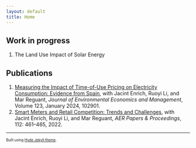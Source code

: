```yaml
---
layout: default
title: Home
---
```


## Work in progress

1. The Land Use Impact of Solar Energy
   
## Publications

1. [Measuring the Impact of Time-of-Use Pricing on Electricity Consumption: Evidence from Spain](https://mreguant.github.io/papers/Time_of_Use_Impacts_Enrich_Li_Mizrahi_Reguant.pdf), with Jacint Enrich, Ruoyi Li, and Mar Reguant, *Journal of Environmental Economics and Management*, Volume 123, January 2024, 102901.
2. [Smart Meters and Retail Competition: Trends and Challenges](https://www.aeaweb.org/articles/pdf/doi/10.1257/pandp.20221061), with Jacint Enrich, Ruoyi Li, and Mar Reguant, *AER Papers & Proceedings*, 112: 461–465,  2022.

---
<sup><sub>Built using [Hyde Jekyll theme](https://github.com/poole/hyde).<sub><sup>
